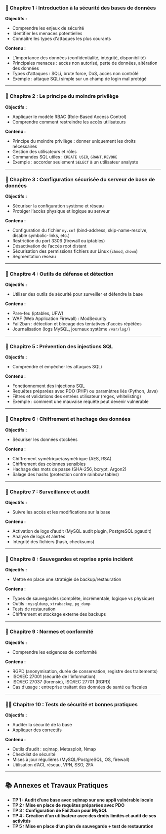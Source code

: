 ### 📘 **Chapitre 1 : Introduction à la sécurité des bases de données**

**Objectifs :**
- Comprendre les enjeux de sécurité
- Identifier les menaces potentielles
- Connaître les types d'attaques les plus courants

**Contenu :**
- L’importance des données (confidentialité, intégrité, disponibilité)
- Principales menaces : accès non autorisé, perte de données, altération des données
- Types d'attaques : SQLi, brute force, DoS, accès non contrôlé
- Exemple : attaque SQLi simple sur un champ de login mal protégé

---

### 🔐 **Chapitre 2 : Le principe du moindre privilège**

**Objectifs :**
- Appliquer le modèle RBAC (Role-Based Access Control)
- Comprendre comment restreindre les accès utilisateurs

**Contenu :**
- Principe du moindre privilège : donner uniquement les droits nécessaires
- Gestion des utilisateurs et rôles
- Commandes SQL utiles : `CREATE USER`, `GRANT`, `REVOKE`
- Exemple : accorder seulement `SELECT` à un utilisateur analyste

---

### 🧾 **Chapitre 3 : Configuration sécurisée du serveur de base de données**

**Objectifs :**
- Sécuriser la configuration système et réseau
- Protéger l’accès physique et logique au serveur

**Contenu :**
- Configuration du fichier `my.cnf` (bind-address, skip-name-resolve, disable symbolic-links, etc.)
- Restriction du port 3306 (firewall ou iptables)
- Désactivation de l’accès root distant
- Sécurisation des permissions fichiers sur Linux (`chmod`, `chown`)
- Segmentation réseau

---

### 🧰 **Chapitre 4 : Outils de défense et détection**

**Objectifs :**
- Utiliser des outils de sécurité pour surveiller et défendre la base

**Contenu :**
- Pare-feu (iptables, UFW)
- WAF (Web Application Firewall) : ModSecurity
- Fail2ban : détection et blocage des tentatives d'accès répétées
- Journalisation (logs MySQL, journaux système `/var/log/`)

---

### 🧪 **Chapitre 5 : Prévention des injections SQL**

**Objectifs :**
- Comprendre et empêcher les attaques SQLi

**Contenu :**
- Fonctionnement des injections SQL
- Requêtes préparées avec PDO (PHP) ou paramètres liés (Python, Java)
- Filtres et validations des entrées utilisateur (regex, whitelisting)
- Exemple : comment une mauvaise requête peut devenir vulnérable

---

### 🔐 **Chapitre 6 : Chiffrement et hachage des données**

**Objectifs :**
- Sécuriser les données stockées

**Contenu :**
- Chiffrement symétrique/asymétrique (AES, RSA)
- Chiffrement des colonnes sensibles
- Hachage des mots de passe (SHA-256, bcrypt, Argon2)
- Salage des hashs (protection contre rainbow tables)

---

### 🧬 **Chapitre 7 : Surveillance et audit**

**Objectifs :**
- Suivre les accès et les modifications sur la base

**Contenu :**
- Activation de logs d’audit (MySQL audit plugin, PostgreSQL pgaudit)
- Analyse de logs et alertes
- Intégrité des fichiers (hash, checksums)

---

### 🧱 **Chapitre 8 : Sauvegardes et reprise après incident**

**Objectifs :**
- Mettre en place une stratégie de backup/restauration

**Contenu :**
- Types de sauvegardes (complète, incrémentale, logique vs physique)
- Outils : `mysqldump`, `xtrabackup`, `pg_dump`
- Tests de restauration
- Chiffrement et stockage externe des backups

---

### 🧯 **Chapitre 9 : Normes et conformité**

**Objectifs :**
- Comprendre les exigences de conformité

**Contenu :**
- RGPD (anonymisation, durée de conservation, registre des traitements)
- ISO/IEC 27001 (sécurité de l'information)
- ISO/IEC 27037 (forensic), ISO/IEC 27701 (RGPD)
- Cas d’usage : entreprise traitant des données de santé ou fiscales

---

### 👩‍🔬 **Chapitre 10 : Tests de sécurité et bonnes pratiques**

**Objectifs :**
- Auditer la sécurité de la base
- Appliquer des correctifs

**Contenu :**
- Outils d’audit : sqlmap, Metasploit, Nmap
- Checklist de sécurité
- Mises à jour régulières (MySQL/PostgreSQL, OS, firewall)
- Utilisation d’ACL réseau, VPN, SSO, 2FA

---

## 📚 Annexes et Travaux Pratiques

- **TP 1 : Audit d’une base avec sqlmap sur une appli vulnérable locale**
- **TP 2 : Mise en place de requêtes préparées avec PDO**
- **TP 3 : Configuration de Fail2ban pour MySQL**
- **TP 4 : Création d’un utilisateur avec des droits limités et audit de ses activités**
- **TP 5 : Mise en place d’un plan de sauvegarde + test de restauration**
